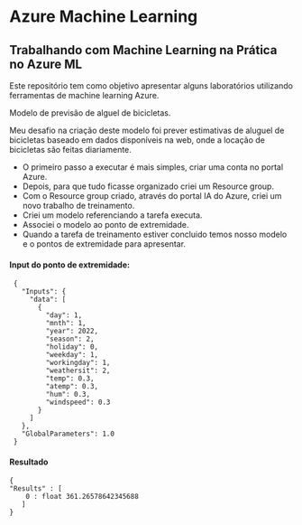 # Azure Machine Learning
## Trabalhando com Machine Learning na Prática no Azure ML

Este repositório tem como objetivo apresentar alguns laboratórios utilizando ferramentas de machine learning Azure.

Modelo de previsão de alguel de bicicletas.

Meu desafio na criação deste modelo foi prever estimativas de aluguel de bicicletas baseado em dados disponíveis na web, onde a locação de bicicletas são feitas diariamente.

- O primeiro passo a executar é mais simples, criar uma conta no portal Azure.
- Depois, para que tudo ficasse organizado criei um Resource group.
- Com o Resource group criado, através do portal IA do Azure, criei um novo trabalho de treinamento.
- Criei um modelo referenciando a tarefa executa.
- Associei o modelo ao ponto de extremidade.
- Quando a tarefa de treinamento estiver concluido temos nosso modelo e o pontos de extremidade para apresentar.

#### Input do ponto de extremidade:
~~~
 {
   "Inputs": { 
     "data": [
       {
         "day": 1,
         "mnth": 1,   
         "year": 2022,
         "season": 2,
         "holiday": 0,
         "weekday": 1,
         "workingday": 1,
         "weathersit": 2, 
         "temp": 0.3, 
         "atemp": 0.3,
         "hum": 0.3,
         "windspeed": 0.3 
       }
     ]    
   },   
   "GlobalParameters": 1.0
 }
~~~

#### Resultado 

~~~
{ 
"Results" : [ 
	0 : float 361.26578642345688                
   ]
}
~~~



